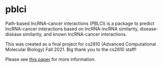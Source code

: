 # pblci
Path-based lncRNA-cancer interactions (PBLCI) is a package to predict lncRNA-cancer interactions based on lncRNA-lncRNA similarity, disease-disease similarity, and known lncRNA-cancer interactions. 

This was created as a final project for cs2810 (Advanced Computational Molecular Biology) Fall 2021. Big thank you to the cs2810 staff! 

Please see [this paper](https://docs.google.com/document/d/1OAAav-ObcAQznUWq4O9-Q6utRgefg6LZO_ugBvxqD6k/) for more information. 

